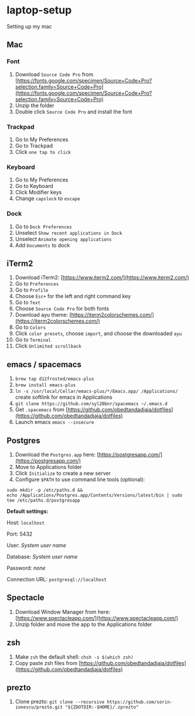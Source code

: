 # laptop-setup
Setting up my mac

## Mac

### Font

1. Download `Source Code Pro` from [https://fonts.google.com/specimen/Source+Code+Pro?selection.family=Source+Code+Pro](https://fonts.google.com/specimen/Source+Code+Pro?selection.family=Source+Code+Pro)
2. Unzip the folder
3. Double click `Source Code Pro` and install the font

### Trackpad

1. Go to My Preferences
2. Go to Trackpad
3. Click `one tap to click`

### Keyboard

1. Go to My Preferences
2. Go to Keyboard
3. Click Modifier keys
4. Change `capslock` to `escape`

### Dock

1. Go to `Dock Preferences`
2. Unselect `Show recent applications in Dock`
3. Unselect `Animate opening applications`
4. Add `Documents` to dock

## iTerm2

1. Download iTerm2: [https://www.iterm2.com/](https://www.iterm2.com/)
2. Go to `Preferences`
3. Go to `Profile`
4. Choose `Esc+` for the left and right command key
5. Go to `Text`
6. Choose `Source Code Pro` for both fonts
7. Download ayu theme: [https://iterm2colorschemes.com/](https://iterm2colorschemes.com/)
8. Go to `Colors`
9. Click `color presets`, choose `import`, and choose the downloaded `ayu`
10. Go to `Terminal`
11. Click `Unlimited scrollback`

## emacs / spacemacs

1. `brew tap d12frosted/emacs-plus`
2. `brew install emacs-plus`
3. `ln -s /usr/local/Cellar/emacs-plus/*/Emacs.app/ /Applications/` create softlink for emacs in Applications
4. `git clone https://github.com/syl20bnr/spacemacs ~/.emacs.d`
5. Get `.spacemacs` from [https://github.com/obedtandadjaja/dotfiles](https://github.com/obedtandadjaja/dotfiles)
6. Launch emacs `emacs --insecure`

## Postgres

1. Download the `Postgres.app` here: [https://postgresapp.com/](https://postgresapp.com/)
2. Move to Applications folder
3. Click `Initialize` to create a new server
4. Configure `$PATH` to use command line tools (optional): 
```
sudo mkdir -p /etc/paths.d &&
echo /Applications/Postgres.app/Contents/Versions/latest/bin | sudo tee /etc/paths.d/postgresapp
```

**Default settings:**

Host: `localhost`

Port: 5432

User: *System user name*
  
Database: *System user name*
  
Password: *none*
  
Connection URL: `postgresql://localhost`

## Spectacle

1. Download Window Manager from here: [https://www.spectacleapp.com/](https://www.spectacleapp.com/)
2. Unzip folder and move the app to the Applications folder

## zsh

1. Make `zsh` the default shell: `chsh -s $(which zsh)`
2. Copy paste zsh files from [https://github.com/obedtandadjaja/dotfiles](https://github.com/obedtandadjaja/dotfiles)

## prezto

1. Clone prezto: `git clone --recursive https://github.com/sorin-ionescu/prezto.git "${ZDOTDIR:-$HOME}/.zprezto"`
